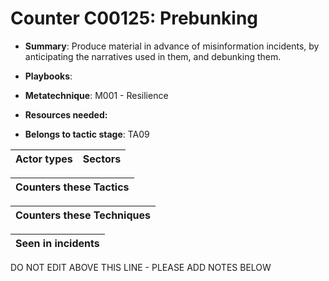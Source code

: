 # Counter C00125: Prebunking

* **Summary**: Produce material in advance of misinformation incidents, by anticipating the narratives used in them, and debunking them.

* **Playbooks**: 

* **Metatechnique**: M001 - Resilience

* **Resources needed:** 

* **Belongs to tactic stage**: TA09


| Actor types | Sectors |
| ----------- | ------- |



| Counters these Tactics |
| ---------------------- |



| Counters these Techniques |
| ------------------------- |



| Seen in incidents |
| ----------------- |


DO NOT EDIT ABOVE THIS LINE - PLEASE ADD NOTES BELOW
